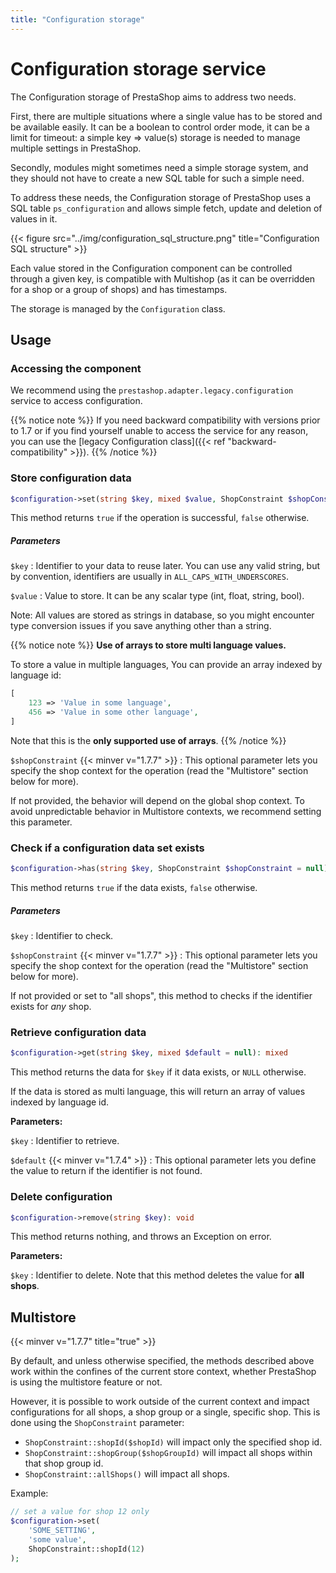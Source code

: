 ```yaml
---
title: "Configuration storage"
---
```


# Configuration storage service

The Configuration storage of PrestaShop aims to address two needs.

First, there are multiple situations where a single value has to be stored and be available easily. It can be a boolean to control order mode, it can be a limit for timeout: a simple key => value(s) storage is needed to manage multiple settings in PrestaShop.

Secondly, modules might sometimes need a simple storage system, and they should not have to create a new SQL table for such a simple need.

To address these needs, the Configuration storage of PrestaShop uses a SQL table `ps_configuration` and allows simple fetch, update and deletion of values in it.

{{< figure src="../img/configuration_sql_structure.png" title="Configuration SQL structure" >}}

Each value stored in the Configuration component can be controlled through a given key, is compatible with Multishop (as it can be overridden for a shop or a group of shops) and has timestamps.

The storage is managed by the `Configuration` class.

## Usage

### Accessing the component

We recommend using the `prestashop.adapter.legacy.configuration` service to access configuration.

{{% notice note %}}
If you need backward compatibility with versions prior to 1.7 or if you find yourself unable to access the service for any reason, you can use the [legacy Configuration class]({{< ref "backward-compatibility" >}}).
{{% /notice %}}

### Store configuration data

```php
$configuration->set(string $key, mixed $value, ShopConstraint $shopConstraint = null): bool
```

This method returns `true` if the operation is successful, `false` otherwise.

##### Parameters

`$key`
: 
  Identifier to your data to reuse later. You can use any valid string, but by convention, identifiers are usually in `ALL_CAPS_WITH_UNDERSCORES`.
  
`$value`
: 
  Value to store. It can be any scalar type (int, float, string, bool). 

  Note: All values are stored as strings in database, so you might encounter type conversion issues if you save anything other than a string.

  {{% notice note %}}
  **Use of arrays to store multi language values.**
  
  To store a value in multiple languages, You can provide an array indexed by language id:
  ```php
  [
      123 => 'Value in some language',
      456 => 'Value in some other language',
  ]
  ```
  
  Note that this is the **only supported use of arrays**.
  {{% /notice %}}

`$shopConstraint` {{< minver v="1.7.7" >}}
: 
  This optional parameter lets you specify the shop context for the operation (read the "Multistore" section below for more). 
  
  If not provided, the behavior will depend on the global shop context. To avoid unpredictable behavior in Multistore contexts, we recommend setting this parameter.

### Check if a configuration data set exists

```php
$configuration->has(string $key, ShopConstraint $shopConstraint = null): bool
```

This method returns `true` if the data exists, `false` otherwise.

##### Parameters

`$key`
: 
  Identifier to check.

`$shopConstraint` {{< minver v="1.7.7" >}}
: 
  This optional parameter lets you specify the shop context for the operation (read the "Multistore" section below for more). 
  
  If not provided or set to "all shops", this method to checks if the identifier exists for _any_ shop.

### Retrieve configuration data

```php
$configuration->get(string $key, mixed $default = null): mixed
```

This method returns the data for `$key` if it data exists, or `NULL` otherwise.

If the data is stored as multi language, this will return an array of values indexed by language id.

**Parameters:**

`$key`
: 
  Identifier to retrieve.

`$default` {{< minver v="1.7.4" >}}
: 
  This optional parameter lets you define the value to return if the identifier is not found.

### Delete configuration

```php
$configuration->remove(string $key): void
```

This method returns nothing, and throws an Exception on error.

**Parameters:**

`$key`
: 
  Identifier to delete. Note that this method deletes the value for **all shops**.


## Multistore
{{< minver v="1.7.7" title="true" >}}

By default, and unless otherwise specified, the methods described above work within the confines of the current store context, whether PrestaShop is using the multistore feature or not.

However, it is possible to work outside of the current context and impact configurations for all shops, a shop group or a single, specific shop. This is done using the `ShopConstraint` parameter:

- `ShopConstraint::shopId($shopId)` will impact only the specified shop id.
- `ShopConstraint::shopGroup($shopGroupId)` will impact all shops within that shop group id.
- `ShopConstraint::allShops()` will impact all shops.

Example:

```php
// set a value for shop 12 only
$configuration->set(
    'SOME_SETTING',
    'some value',
    ShopConstraint::shopId(12)
);
```
